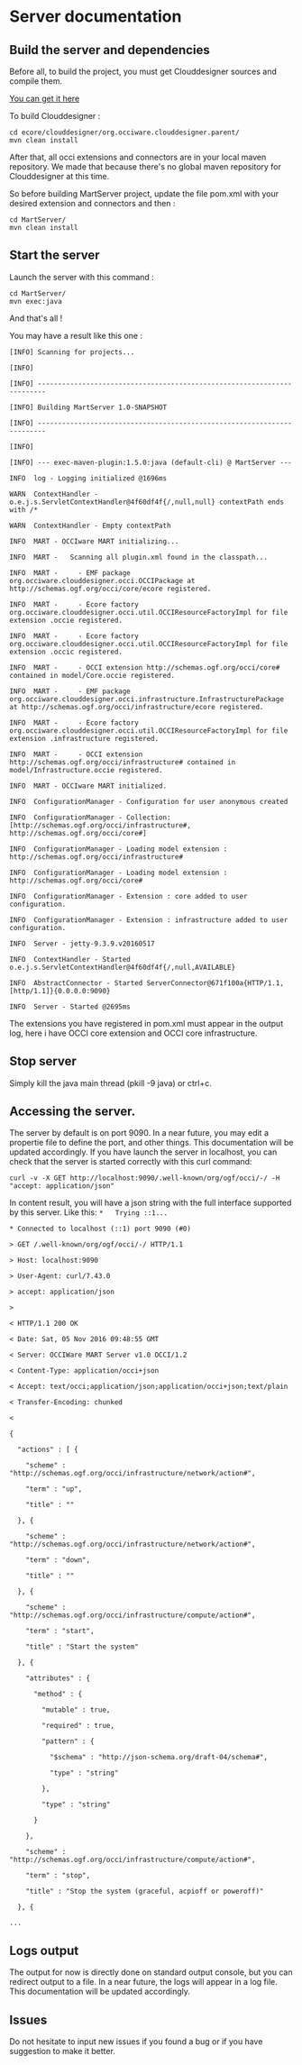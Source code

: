 # Server documentation

## Build the server and dependencies
Before all, to build the project, you must get Clouddesigner sources and compile them.

[You can get it here](https://github.com/occiware/ecore)

To build Clouddesigner : 

```
cd ecore/clouddesigner/org.occiware.clouddesigner.parent/
mvn clean install
```

After that, all occi extensions and connectors are in your local maven repository. We made that because there's no global maven repository for Clouddesigner at this time.

So before building MartServer project, update the file pom.xml with your desired extension and connectors and then :

```
cd MartServer/
mvn clean install
```

## Start the server
Launch the server with this command : 

```
cd MartServer/
mvn exec:java
```
And that's all !

You may have a result like this one :


```[INFO] Scanning for projects...```

```[INFO]                                                                         ```

```[INFO] ------------------------------------------------------------------------```

```[INFO] Building MartServer 1.0-SNAPSHOT```

```[INFO] ------------------------------------------------------------------------```

```[INFO] ```

```[INFO] --- exec-maven-plugin:1.5.0:java (default-cli) @ MartServer ---```

```INFO  log - Logging initialized @1696ms```

```WARN  ContextHandler - o.e.j.s.ServletContextHandler@4f60df4f{/,null,null} contextPath ends with /*```

```WARN  ContextHandler - Empty contextPath```

```INFO  MART - OCCIware MART initializing...```

```INFO  MART -   Scanning all plugin.xml found in the classpath...```

```INFO  MART -     - EMF package org.occiware.clouddesigner.occi.OCCIPackage at http://schemas.ogf.org/occi/core/ecore registered.```

```INFO  MART -     - Ecore factory org.occiware.clouddesigner.occi.util.OCCIResourceFactoryImpl for file extension .occie registered.```

```INFO  MART -     - Ecore factory org.occiware.clouddesigner.occi.util.OCCIResourceFactoryImpl for file extension .occic registered.```

```INFO  MART -     - OCCI extension http://schemas.ogf.org/occi/core# contained in model/Core.occie registered.```

```INFO  MART -     - EMF package org.occiware.clouddesigner.occi.infrastructure.InfrastructurePackage at http://schemas.ogf.org/occi/infrastructure/ecore registered.```

```INFO  MART -     - Ecore factory org.occiware.clouddesigner.occi.util.OCCIResourceFactoryImpl for file extension .infrastructure registered.```

```INFO  MART -     - OCCI extension http://schemas.ogf.org/occi/infrastructure# contained in model/Infrastructure.occie registered.```

```INFO  MART - OCCIware MART initialized.```

```INFO  ConfigurationManager - Configuration for user anonymous created```

```INFO  ConfigurationManager - Collection: [http://schemas.ogf.org/occi/infrastructure#, http://schemas.ogf.org/occi/core#]```

```INFO  ConfigurationManager - Loading model extension : http://schemas.ogf.org/occi/infrastructure#```

```INFO  ConfigurationManager - Loading model extension : http://schemas.ogf.org/occi/core#```

```INFO  ConfigurationManager - Extension : core added to user configuration.```

```INFO  ConfigurationManager - Extension : infrastructure added to user configuration.```

```INFO  Server - jetty-9.3.9.v20160517```

```INFO  ContextHandler - Started o.e.j.s.ServletContextHandler@4f60df4f{/,null,AVAILABLE}```

```INFO  AbstractConnector - Started ServerConnector@671f100a{HTTP/1.1,[http/1.1]}{0.0.0.0:9090}```

```INFO  Server - Started @2695ms```

The extensions you have registered in pom.xml must appear in the output log, here i have OCCI core extension and OCCI core infrastructure.

## Stop server
Simply kill the java main thread (pkill -9 java) or ctrl+c.


## Accessing the server.
The server by default is on port 9090. 
In a near future, you may edit a propertie file to define the port, and other things. This documentation will be updated accordingly.
If you have launch the server in localhost, you can check that the server is started correctly with this curl command:
```
curl -v -X GET http://localhost:9090/.well-known/org/ogf/occi/-/ -H "accept: application/json"
```

In content result, you will have a json string with the full interface supported by this server.
Like this:
```*   Trying ::1...```

```* Connected to localhost (::1) port 9090 (#0)```

```> GET /.well-known/org/ogf/occi/-/ HTTP/1.1```

```> Host: localhost:9090```

```> User-Agent: curl/7.43.0```

```> accept: application/json```

```> ```

```< HTTP/1.1 200 OK```

```< Date: Sat, 05 Nov 2016 09:48:55 GMT```

```< Server: OCCIWare MART Server v1.0 OCCI/1.2```

```< Content-Type: application/occi+json```

```< Accept: text/occi;application/json;application/occi+json;text/plain```

```< Transfer-Encoding: chunked```

```<```
 
```{```

```  "actions" : [ {```

```    "scheme" : "http://schemas.ogf.org/occi/infrastructure/network/action#",```

```    "term" : "up",```

```    "title" : ""```

```  }, {```

```    "scheme" : "http://schemas.ogf.org/occi/infrastructure/network/action#",```

```    "term" : "down",```

```    "title" : ""```

```  }, {```

```    "scheme" : "http://schemas.ogf.org/occi/infrastructure/compute/action#",```

```    "term" : "start",```

```    "title" : "Start the system"```

```  }, {```

```    "attributes" : {```

```      "method" : {```

```        "mutable" : true,```

```        "required" : true,```

```        "pattern" : {```

```          "$schema" : "http://json-schema.org/draft-04/schema#",```

```          "type" : "string"```

```        },```

```        "type" : "string"```

```      }```

```    },```

```    "scheme" : "http://schemas.ogf.org/occi/infrastructure/compute/action#",```

```    "term" : "stop",```

```    "title" : "Stop the system (graceful, acpioff or poweroff)"```

```  }, {```

```...```


## Logs output
The output for now is directly done on standard output console, but you can redirect output to a file.
In a near future, the logs will appear in a log file. This documentation will be updated accordingly.

## Issues
Do not hesitate to input new issues if you found a bug or if you have suggestion to make it better.
